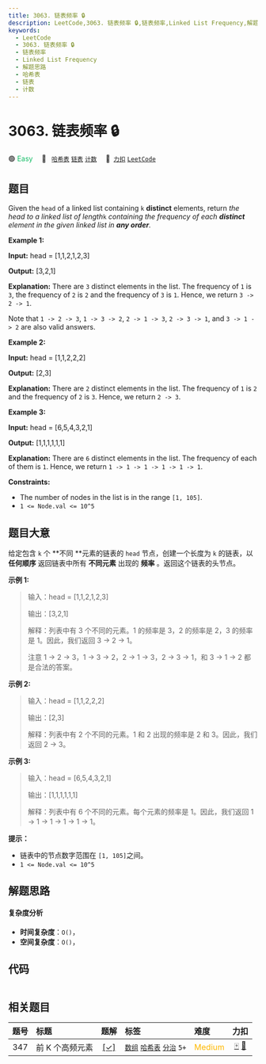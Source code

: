 ```yaml
---
title: 3063. 链表频率 🔒
description: LeetCode,3063. 链表频率 🔒,链表频率,Linked List Frequency,解题思路,哈希表,链表,计数
keywords:
  - LeetCode
  - 3063. 链表频率 🔒
  - 链表频率
  - Linked List Frequency
  - 解题思路
  - 哈希表
  - 链表
  - 计数
---
```


# 3063. 链表频率 🔒

🟢 <font color=#15bd66>Easy</font>&emsp; 🔖&ensp; [`哈希表`](/tag/hash-table.md) [`链表`](/tag/linked-list.md) [`计数`](/tag/counting.md)&emsp; 🔗&ensp;[`力扣`](https://leetcode.cn/problems/linked-list-frequency) [`LeetCode`](https://leetcode.com/problems/linked-list-frequency)

## 题目

Given the `head` of a linked list containing `k` **distinct** elements, return
_the head to a linked list of length_`k` _containing the frequency of each
**distinct** element in the given linked list in **any order**._



**Example 1:**

**Input:** head = [1,1,2,1,2,3]

**Output:** [3,2,1]

**Explanation:** There are `3` distinct elements in the list. The frequency of
`1` is `3`, the frequency of `2` is `2` and the frequency of `3` is `1`.
Hence, we return `3 -> 2 -> 1`.

Note that `1 -> 2 -> 3`, `1 -> 3 -> 2`, `2 -> 1 -> 3`, `2 -> 3 -> 1`, and `3
-> 1 -> 2` are also valid answers.

**Example 2:**

**Input:** head = [1,1,2,2,2]

**Output:** [2,3]

**Explanation:** There are `2` distinct elements in the list. The frequency of
`1` is `2` and the frequency of `2` is `3`. Hence, we return `2 -> 3`.

**Example 3:**

**Input:** head = [6,5,4,3,2,1]

**Output:** [1,1,1,1,1,1]

**Explanation:** There are `6` distinct elements in the list. The frequency of
each of them is `1`. Hence, we return `1 -> 1 -> 1 -> 1 -> 1 -> 1`.



**Constraints:**

  * The number of nodes in the list is in the range `[1, 105]`.
  * `1 <= Node.val <= 10^5`


## 题目大意

给定包含 `k` 个 **不同  **元素的链表的 `head` 节点，创建一个长度为 `k` 的链表，以 **任何顺序** 返回链表中所有
**不同元素** 出现的 **频率** 。返回这个链表的头节点。



**示例 1:**

> 
> 
> 
> 
> 
> 输入：head = [1,1,2,1,2,3]
> 
> 
> 
> 输出：[3,2,1]
> 
> 
> 
> 解释：列表中有 3 个不同的元素。1 的频率是 3，2 的频率是 2，3 的频率是 1。因此，我们返回 3 -> 2 -> 1。
> 
> 
> 
> 注意 1 -> 2 -> 3，1 -> 3 -> 2，2 -> 1 -> 3，2 -> 3 -> 1，和 3 -> 1 -> 2 都是合法的答案。
> 
> 

**示例 2:**

> 
> 
> 
> 
> 
> 输入：head = [1,1,2,2,2]
> 
> 
> 
> 输出：[2,3]
> 
> 
> 
> 解释：列表中有 2 个不同的元素。1 和 2 出现的频率是 2 和 3。因此，我们返回 2 -> 3。
> 
> 

**示例 3:**

> 
> 
> 
> 
> 
> 输入：head = [6,5,4,3,2,1]
> 
> 
> 
> 输出：[1,1,1,1,1,1]
> 
> 
> 
> 解释：列表中有 6 个不同的元素。每个元素的频率是 1。因此，我们返回 1 -> 1 -> 1 -> 1 -> 1 -> 1。
> 
> 



**提示：**

  * 链表中的节点数字范围在 `[1, 105]`之间。
  * `1 <= Node.val <= 10^5`


## 解题思路

#### 复杂度分析

- **时间复杂度**：`O()`，
- **空间复杂度**：`O()`，

## 代码

```javascript

```

## 相关题目

<!-- prettier-ignore -->
| 题号 | 标题 | 题解 | 标签 | 难度 | 力扣 |
| :------: | :------ | :------: | :------ | :------ | :------: |
| 347 | 前 K 个高频元素 | [[✓]](/problem/0347.md) |  [`数组`](/tag/array.md) [`哈希表`](/tag/hash-table.md) [`分治`](/tag/divide-and-conquer.md) `5+` | <font color=#ffb800>Medium</font> | [🀄️](https://leetcode.cn/problems/top-k-frequent-elements) [🔗](https://leetcode.com/problems/top-k-frequent-elements) |
